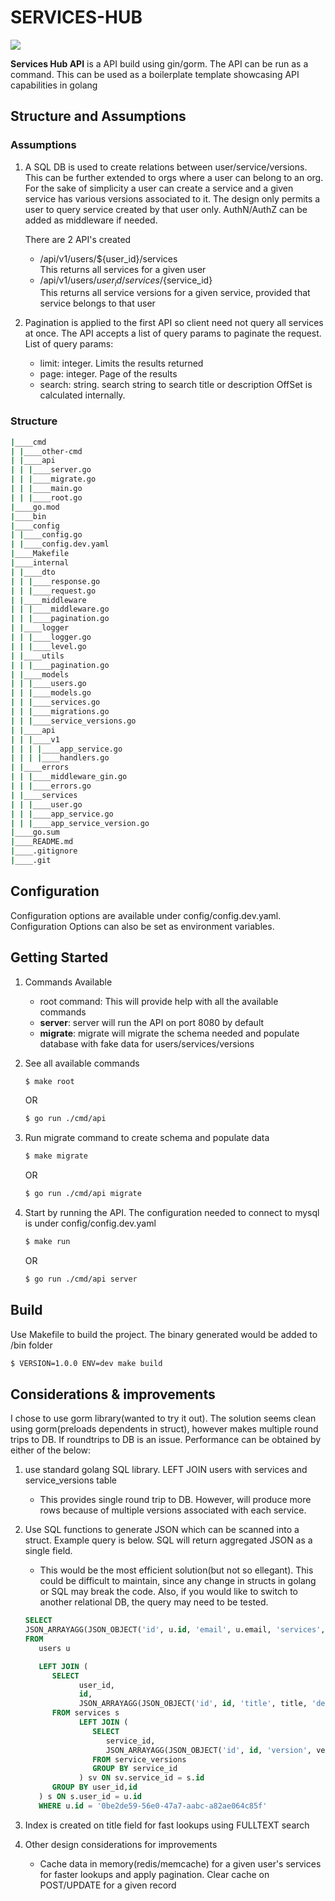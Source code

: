 # SERVICES-HUB

![](https://storage.googleapis.com/bc-ops/github-gif/service-hub.png)

**Services Hub API** is a API build using gin/gorm. The API can be run as a command. This can be used as a boilerplate template showcasing API capabilities in golang

## Structure and Assumptions

### Assumptions

1. A SQL DB is used to create relations between user/service/versions. This can be further extended to orgs where a user can belong to an org.
   For the sake of simplicity a user can create a service and a given service has various versions associated to it.
   The design only permits a user to query service created by that user only.
   AuthN/AuthZ can be added as middleware if needed.

   There are 2 API's created

   - /api/v1/users/${user_id}/services\
     This returns all services for a given user
   - /api/v1/users/${user_id}/services/${service_id}\
     This returns all service versions for a given service, provided that service belongs to that user

2. Pagination is applied to the first API so client need not query all services at once. The API accepts a list of query params to paginate the request.
   List of query params:
   - limit: integer. Limits the results returned
   - page: integer. Page of the results
   - search: string. search string to search title or description
     OffSet is calculated internally.

### Structure

```bash
|____cmd
| |____other-cmd
| |____api
| | |____server.go
| | |____migrate.go
| | |____main.go
| | |____root.go
|____go.mod
|____bin
|____config
| |____config.go
| |____config.dev.yaml
|____Makefile
|____internal
| |____dto
| | |____response.go
| | |____request.go
| |____middleware
| | |____middleware.go
| | |____pagination.go
| |____logger
| | |____logger.go
| | |____level.go
| |____utils
| | |____pagination.go
| |____models
| | |____users.go
| | |____models.go
| | |____services.go
| | |____migrations.go
| | |____service_versions.go
| |____api
| | |____v1
| | | |____app_service.go
| | | |____handlers.go
| |____errors
| | |____middleware_gin.go
| | |____errors.go
| |____services
| | |____user.go
| | |____app_service.go
| | |____app_service_version.go
|____go.sum
|____README.md
|____.gitignore
|____.git
```

## Configuration

Configuration options are available under config/config.dev.yaml. Configuration Options can also be set as environment variables.

## Getting Started

1. Commands Available

   - root command: This will provide help with all the available commands
   - **server**: server will run the API on port 8080 by default
   - **migrate**: migrate will migrate the schema needed and populate database with fake data for users/services/versions

2. See all available commands

   ```bash
   $ make root
   ```

   OR

   ```bash
   $ go run ./cmd/api
   ```

3. Run migrate command to create schema and populate data

   ```bash
   $ make migrate
   ```

   OR

   ```bash
   $ go run ./cmd/api migrate
   ```

4. Start by running the API. The configuration needed to connect to mysql is under config/config.dev.yaml

   ```bash
   $ make run
   ```

   OR

   ```bash
   $ go run ./cmd/api server
   ```

## Build

Use Makefile to build the project. The binary generated would be added to /bin folder

```bash
$ VERSION=1.0.0 ENV=dev make build
```

## Considerations & improvements

I chose to use gorm library(wanted to try it out). The solution seems clean using gorm(preloads dependents in struct), however makes multiple round trips to DB.
If roundtrips to DB is an issue. Performance can be obtained by either of the below:

1. use standard golang SQL library. LEFT JOIN users with services and service_versions table
   - This provides single round trip to DB. However, will produce more rows because of multiple versions associated with each service.
2. Use SQL functions to generate JSON which can be scanned into a struct. Example query is below. SQL will return aggregated JSON as a single field.

   - This would be the most efficient solution(but not so ellegant). This could be difficult to maintain, since any change in structs in golang or SQL may break the code. Also, if you would like to switch to another relational DB, the query may need to be tested.

   ```sql
   SELECT
   JSON_ARRAYAGG(JSON_OBJECT('id', u.id, 'email', u.email, 'services', s.services))
   FROM
      users u

      LEFT JOIN (
         SELECT
               user_id,
               id,
               JSON_ARRAYAGG(JSON_OBJECT('id', id, 'title', title, 'description', description, 'service_versions', sv.json_versions)) services
         FROM services s
               LEFT JOIN (
                  SELECT
                     service_id,
                     JSON_ARRAYAGG(JSON_OBJECT('id', id, 'version', version)) json_versions
                  FROM service_versions
                  GROUP BY service_id
               ) sv ON sv.service_id = s.id
         GROUP BY user_id,id
      ) s ON s.user_id = u.id
      WHERE u.id = '0be2de59-56e0-47a7-aabc-a82ae064c85f'
   ```

3. Index is created on title field for fast lookups using FULLTEXT search
4. Other design considerations for improvements
   - Cache data in memory(redis/memcache) for a given user's services for faster lookups and apply pagination. Clear cache on POST/UPDATE for a given record
